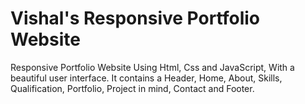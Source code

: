# Vishal's Responsive Portfolio Website

Responsive Portfolio Website Using Html, Css and JavaScript, With a beautiful user interface. It contains a Header, Home, About, Skills, Qualification, Portfolio, Project in mind, Contact and Footer.
